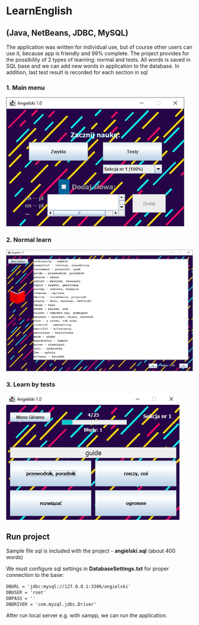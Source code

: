 # LearnEnglish
## (Java, NetBeans, JDBC, MySQL)

The application was written for individual use, but of course other users can use it, because app is friendly and 99% complete. 
The project provides for the possibility of 2 types of learning: normal and tests. All words is saved in SQL base and we can add new words in application to 
the database. In addition, last test result is recorded for each section in sql


### 1. Main menu

![alt text](https://github.com/Mitopek1996/LearnEnglish/blob/master/images/MenuGlowne.png)


### 2. Normal learn

![alt text](https://github.com/Mitopek1996/LearnEnglish/blob/master/images/Nauka.png)


### 3. Learn by tests

![alt text](https://github.com/Mitopek1996/LearnEnglish/blob/master/images/Test.png)


## Run project
Sample file sql is included with the project - **angielski.sql** (about 400 words)

We must configure sql settings in **DatabaseSettings.txt** for proper connection to the base:

    DBURL = 'jdbc:mysql://127.0.0.1:3306/angielski'
    DBUSER = 'root'
    DBPASS = ''
    DBDRIVER = 'com.mysql.jdbc.Driver'

After run local server e.g. with xampp, we can run the application.


    
  
